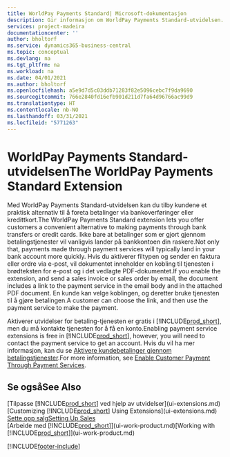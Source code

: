 ```yaml
---
title: WorldPay Payments Standard| Microsoft-dokumentasjon
description: Gir informasjon om WorldPay Payments Standard-utvidelsen.
services: project-madeira
documentationcenter: ''
author: bholtorf
ms.service: dynamics365-business-central
ms.topic: conceptual
ms.devlang: na
ms.tgt_pltfrm: na
ms.workload: na
ms.date: 04/01/2021
ms.author: bholtorf
ms.openlocfilehash: a5e9d7d5c03ddb71283f82e5096cebc7f9da9690
ms.sourcegitcommit: 766e2840fd16efb901d211d7fa64d96766ac99d9
ms.translationtype: HT
ms.contentlocale: nb-NO
ms.lasthandoff: 03/31/2021
ms.locfileid: "5771263"
---
```

# <a name="the-worldpay-payments-standard-extension"></a><span data-ttu-id="c32d5-103">WorldPay Payments Standard-utvidelsen</span><span class="sxs-lookup"><span data-stu-id="c32d5-103">The WorldPay Payments Standard Extension</span></span>
<span data-ttu-id="c32d5-104">Med WorldPay Payments Standard-utvidelsen kan du tilby kundene et praktisk alternativ til å foreta betalinger via bankoverføringer eller kredittkort.</span><span class="sxs-lookup"><span data-stu-id="c32d5-104">The WorldPay Payments Standard extension lets you offer customers a convenient alternative to making payments through bank transfers or credit cards.</span></span> <span data-ttu-id="c32d5-105">Ikke bare at betalinger som er gjort gjennom betalingstjenester vil vanligvis lander på bankkontoen din raskere.</span><span class="sxs-lookup"><span data-stu-id="c32d5-105">Not only that, payments made through payment services will typically land in your bank account more quickly.</span></span>
<span data-ttu-id="c32d5-106">Hvis du aktiverer filtypen og sender en faktura eller ordre via e-post, vil dokumentet inneholder en kobling til tjenesten i brødteksten for e-post og i det vedlagte PDF-dokumentet.</span><span class="sxs-lookup"><span data-stu-id="c32d5-106">If you enable the extension, and send a sales invoice or sales order by email, the document includes a link to the payment service in the email body and in the attached PDF document.</span></span> <span data-ttu-id="c32d5-107">En kunde kan velge koblingen, og deretter bruke tjenesten til å gjøre betalingen.</span><span class="sxs-lookup"><span data-stu-id="c32d5-107">A customer can choose the link, and then use the payment service to make the payment.</span></span>

<span data-ttu-id="c32d5-108">Aktiverer utvidelser for betaling-tjenesten er gratis i [!INCLUDE[prod_short](includes/prod_short.md)], men du må kontakte tjenesten for å få en konto.</span><span class="sxs-lookup"><span data-stu-id="c32d5-108">Enabling payment service extensions is free in [!INCLUDE[prod_short](includes/prod_short.md)], however, you will need to contact the payment service to get an account.</span></span> <span data-ttu-id="c32d5-109">Hvis du vil ha mer informasjon, kan du se [Aktivere kundebetalinger gjennom betalingstjenester](sales-how-enable-payment-service-extensions.md).</span><span class="sxs-lookup"><span data-stu-id="c32d5-109">For more information, see [Enable Customer Payment Through Payment Services](sales-how-enable-payment-service-extensions.md).</span></span>

## <a name="see-also"></a><span data-ttu-id="c32d5-110">Se også</span><span class="sxs-lookup"><span data-stu-id="c32d5-110">See Also</span></span>
<span data-ttu-id="c32d5-111">[Tilpasse [!INCLUDE[prod_short](includes/prod_short.md)] ved hjelp av utvidelser](ui-extensions.md)</span><span class="sxs-lookup"><span data-stu-id="c32d5-111">[Customizing [!INCLUDE[prod_short](includes/prod_short.md)] Using Extensions](ui-extensions.md)</span></span>  
[<span data-ttu-id="c32d5-112">Sette opp salg</span><span class="sxs-lookup"><span data-stu-id="c32d5-112">Setting Up Sales</span></span>](sales-setup-sales.md)  
<span data-ttu-id="c32d5-113">[Arbeide med [!INCLUDE[prod_short](includes/prod_short.md)]](ui-work-product.md)</span><span class="sxs-lookup"><span data-stu-id="c32d5-113">[Working with [!INCLUDE[prod_short](includes/prod_short.md)]](ui-work-product.md)</span></span>


[!INCLUDE[footer-include](includes/footer-banner.md)]